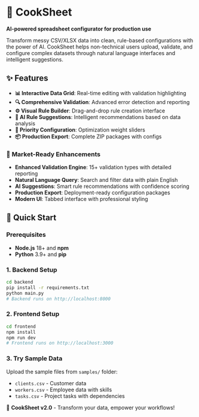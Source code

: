 # 🧪 CookSheet

**AI-powered spreadsheet configurator for production use**

Transform messy CSV/XLSX data into clean, rule-based configurations with the power of AI. CookSheet helps non-technical users upload, validate, and configure complex datasets through natural language interfaces and intelligent suggestions.

## ✨ Features

- **📊 Interactive Data Grid**: Real-time editing with validation highlighting  
- **🔍 Comprehensive Validation**: Advanced error detection and reporting
- **⚙️ Visual Rule Builder**: Drag-and-drop rule creation interface
- **🧠 AI Rule Suggestions**: Intelligent recommendations based on data analysis
- **🎯 Priority Configuration**: Optimization weight sliders
- **📦 Production Export**: Complete ZIP packages with configs

### 🎯 **Market-Ready Enhancements**
- **Enhanced Validation Engine**: 15+ validation types with detailed reporting
- **Natural Language Query**: Search and filter data with plain English
- **AI Suggestions**: Smart rule recommendations with confidence scoring
- **Production Export**: Deployment-ready configuration packages
- **Modern UI**: Tabbed interface with professional styling

## 🚀 Quick Start

### Prerequisites
- **Node.js** 18+ and **npm**
- **Python** 3.9+ and **pip**

### 1. Backend Setup
```bash
cd backend
pip install -r requirements.txt
python main.py
# Backend runs on http://localhost:8000
```

### 2. Frontend Setup  
```bash
cd frontend
npm install
npm run dev
# Frontend runs on http://localhost:3000
```

### 3. Try Sample Data
Upload the sample files from `samples/` folder:
- `clients.csv` - Customer data
- `workers.csv` - Employee data with skills
- `tasks.csv` - Project tasks with dependencies


🧪 **CookSheet v2.0** - Transform your data, empower your workflows! 
